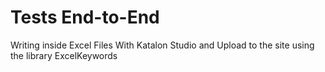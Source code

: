 # Tests End-to-End

Writing inside Excel Files With Katalon Studio and Upload to the site using the library ExcelKeywords
